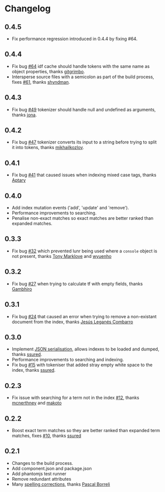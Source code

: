 # Changelog

## 0.4.5

* Fix performance regression introduced in 0.4.4 by fixing #64.

## 0.4.4

* Fix bug [#64](https://github.com/olivernn/lunr.js/issues/64) idf cache should handle tokens with the same name as object properties, thanks [gitgrimbo](https://github.com/gitgrimbo).
* Intersperse source files with a semicolon as part of the build process, fixes [#61](https://github.com/olivernn/lunr.js/issues/61), thanks [shyndman](https://github.com/shyndman).

## 0.4.3

* Fix bug [#49](https://github.com/olivernn/lunr.js/issues/49) tokenizer should handle null and undefined as arguments, thanks [jona](https://github.com/jona).

## 0.4.2

* Fix bug [#47](https://github.com/olivernn/lunr.js/issues/47) tokenizer converts its input to a string before trying to split it into tokens, thanks [mikhailkozlov](https://github.com/mikhailkozlov).

## 0.4.1

* Fix bug [#41](https://github.com/olivernn/lunr.js/issues/41) that caused issues when indexing mixed case tags, thanks [Aptary](https://github.com/Aptary)

## 0.4.0

* Add index mutation events ('add', 'update' and 'remove').
* Performance improvements to searching.
* Penalise non-exact matches so exact matches are better ranked than expanded matches.

## 0.3.3

* Fix bug [#32](https://github.com/olivernn/lunr.js/pull/32) which prevented lunr being used where a `console` object is not present, thanks [Tony Marklove](https://github.com/jjbananas) and [wyuenho](https://github.com/wyuenho)

## 0.3.2

* Fix bug [#27](https://github.com/olivernn/lunr.js/pull/27) when trying to calculate tf with empty fields, thanks [Gambhiro](https://github.com/gambhiro)

## 0.3.1

* Fix bug [#24](https://github.com/olivernn/lunr.js/pull/24) that caused an error when trying to remove a non-existant document from the index, thanks [Jesús Leganés Combarro](https://github.com/piranna)

## 0.3.0

* Implement [JSON serialisation](https://github.com/olivernn/lunr.js/pull/14), allows indexes to be loaded and dumped, thanks [ssured](https://github.com/ssured).
* Performance improvements to searching and indexing.
* Fix bug [#15](https://github.com/olivernn/lunr.js/pull/15) with tokeniser that added stray empty white space to the index, thanks [ssured](https://github.com/ssured).

## 0.2.3

* Fix issue with searching for a term not in the index [#12](https://github.com/olivernn/lunr.js/issues/12), thanks [mcnerthney](https://github.com/mcnerthney) and [makoto](https://github.com/makoto)

## 0.2.2

* Boost exact term matches so they are better ranked than expanded term matches, fixes [#10](https://github.com/olivernn/lunr.js/issues/10), thanks [ssured](https://github.com/ssured)

## 0.2.1

* Changes to the build process.
* Add component.json and package.json
* Add phantomjs test runner
* Remove redundant attributes
* Many [spelling corrections](https://github.com/olivernn/lunr.js/pull/8), thanks [Pascal Borreli](https://github.com/pborreli)
